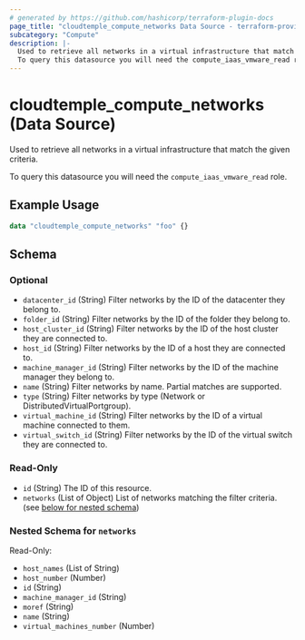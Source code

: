 ```yaml
---
# generated by https://github.com/hashicorp/terraform-plugin-docs
page_title: "cloudtemple_compute_networks Data Source - terraform-provider-cloudtemple"
subcategory: "Compute"
description: |-
  Used to retrieve all networks in a virtual infrastructure that match the given criteria.
  To query this datasource you will need the compute_iaas_vmware_read role.
---
```


# cloudtemple_compute_networks (Data Source)

Used to retrieve all networks in a virtual infrastructure that match the given criteria.

To query this datasource you will need the `compute_iaas_vmware_read` role.

## Example Usage

```terraform
data "cloudtemple_compute_networks" "foo" {}
```

<!-- schema generated by tfplugindocs -->
## Schema

### Optional

- `datacenter_id` (String) Filter networks by the ID of the datacenter they belong to.
- `folder_id` (String) Filter networks by the ID of the folder they belong to.
- `host_cluster_id` (String) Filter networks by the ID of the host cluster they are connected to.
- `host_id` (String) Filter networks by the ID of a host they are connected to.
- `machine_manager_id` (String) Filter networks by the ID of the machine manager they belong to.
- `name` (String) Filter networks by name. Partial matches are supported.
- `type` (String) Filter networks by type (Network or DistributedVirtualPortgroup).
- `virtual_machine_id` (String) Filter networks by the ID of a virtual machine connected to them.
- `virtual_switch_id` (String) Filter networks by the ID of the virtual switch they are connected to.

### Read-Only

- `id` (String) The ID of this resource.
- `networks` (List of Object) List of networks matching the filter criteria. (see [below for nested schema](#nestedatt--networks))

<a id="nestedatt--networks"></a>
### Nested Schema for `networks`

Read-Only:

- `host_names` (List of String)
- `host_number` (Number)
- `id` (String)
- `machine_manager_id` (String)
- `moref` (String)
- `name` (String)
- `virtual_machines_number` (Number)


